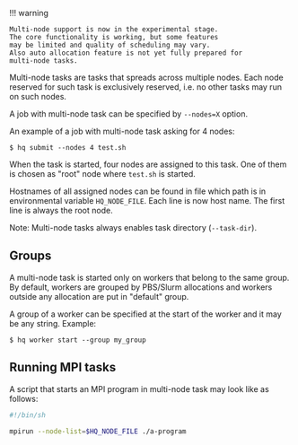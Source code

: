 

!!! warning

    Multi-node support is now in the experimental stage.
    The core functionality is working, but some features
    may be limited and quality of scheduling may vary.
    Also auto allocation feature is not yet fully prepared for 
    multi-node tasks.


Multi-node tasks are tasks that spreads across multiple nodes.
Each node reserved for such task is exclusively reserved, i.e. no other 
tasks may run on such nodes.

A job with multi-node task can be specified by ``--nodes=X`` option.

An example of a job with multi-node task asking for 4 nodes:

```commandline
$ hq submit --nodes 4 test.sh
```

When the task is started, four nodes are assigned to this task.
One of them is chosen as "root" node where ``test.sh`` is started.

Hostnames of all assigned nodes can be found in file which path is in 
environmental variable ``HQ_NODE_FILE``. Each line is now host name.
The first line is always the root node.

Note: Multi-node tasks always enables task directory (``--task-dir``).

## Groups

A multi-node task is started only on workers that belong to the same group.
By default, workers are grouped by PBS/Slurm allocations and workers outside any allocation 
are put in "default" group.

A group of a worker can be specified at the start of the worker and it may be any string. Example:

```commandline
$ hq worker start --group my_group
```

## Running MPI tasks

A script that starts an MPI program in multi-node task may look like as follows:

```bash
#!/bin/sh

mpirun --node-list=$HQ_NODE_FILE ./a-program
```